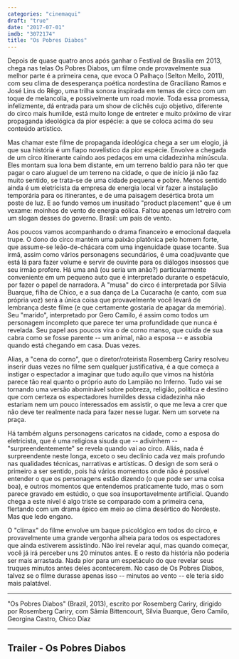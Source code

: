 ```yaml
---
categories: "cinemaqui"
draft: "true"
date: "2017-07-01"
imdb: "3072174"
title: "Os Pobres Diabos"
---
```

Depois de quase quatro anos após ganhar o Festival de Brasília em 2013, chega nas telas Os Pobres Diabos, um filme onde provavelmente sua melhor parte é a primeira cena, que evoca O Palhaço (Selton Mello, 2011), com seu clima de desesperança poética nordestina de Graciliano Ramos e José Lins do Rêgo, uma trilha sonora inspirada em temas de circo com um toque de melancolia, e possivelmente um road movie. Toda essa promessa, infelizmente, dá entrada para um show de clichês cujo objetivo, diferente do circo mais humilde, está muito longe de entreter e muito próximo de virar propaganda ideológica da pior espécie: a que se coloca acima do seu conteúdo artístico.

Mas chamar este filme de propaganda ideológica chega a ser um elogio, já que sua história é um fiapo novelístico da pior espécie. Envolve a chegada de um circo itinerante caindo aos pedaços em uma cidadezinha minúscula. Eles montam sua lona bem distante, em um terreno baldio para não ter que pagar o caro aluguel de um terreno na cidade, o que de início já não faz muito sentido, se trata-se de uma cidade pequena e pobre. Menos sentido ainda é um eletricista da empresa de energia local vir fazer a instalação temporária para os itinerantes, e de uma paisagem desértica brota um poste de luz. E ao fundo vemos um inusitado "product placement" que é um vexame: moinhos de vento de energia eólica. Faltou apenas um letreiro com um slogan desses do governo. Brasil: um país de vento.

Aos poucos vamos acompanhando o drama financeiro e emocional daquela trupe. O dono do circo mantém uma paixão platônica pelo homem forte, que assume-se leão-de-chácara com uma ingenuidade quase tocante. Sua irmã, assim como vários personagens secundários, é uma coadjuvante que está lá para fazer volume e servir de ouvinte para os diálogos insossos que seu irmão profere. Há uma anã (ou seria um anão?) particularmente conveniente em um pequeno auto que é interpretado durante o espetáculo, por fazer o papel de narradora. A "musa" do circo é interpretada por Sílvia Buarque, filha de Chico, e a sua dança de La Cucaracha (e canto, com sua própria voz) será a única coisa que provavelmente você levará de lembrança deste filme (e que certamente gostaria de apagar da memória). Seu "marido", interpretado por Gero Camilo, é assim como todos um personagem incompleto que parece ter uma profundidade que nunca é revelada. Seu papel aos poucos vira o de corno manso, que cuida de sua cabra como se fosse parente -- um animal, não a esposa -- e assobia quando está chegando em casa. Duas vezes.

Alias, a "cena do corno", que o diretor/roteirista Rosemberg Cariry resolveu inserir duas vezes no filme sem qualquer justificativa, é a que começa a instigar o espectador a imaginar que tudo aquilo que vimos na história parece tão real quanto o próprio auto do Lampião no Inferno. Tudo vai se tornando uma versão abominável sobre pobreza, religião, política e destino que com certeza os espectadores humildes dessa cidadezinha não estariam nem um pouco interessados em assistir, o que me leva a crer que não deve ter realmente nada para fazer nesse lugar. Nem um sorvete na praça.

Há também alguns personagens caricatos na cidade, como a esposa do eletricista, que é uma religiosa sisuda que -- adivinhem -- "surpreendentemente" se revela quando vai ao circo. Aliás, nada é surpreendente neste longa, exceto o seu declínio cada vez mais profundo nas qualidades técnicas, narrativas e artísticas. O design de som será o primeiro a ser sentido, pois há vários momentos onde não é possível entender o que os personagens estão dizendo (o que pode ser uma coisa boa), e outros momentos que entendemos praticamente tudo, mas o som parece gravado em estúdio, o que soa insuportavelmente artificial. Quando chega a este nível é algo triste se comparado com a primeira cena, flertando com um drama épico em meio ao clima desértico do Nordeste. Mas que ledo engano.

O "clímax" do filme envolve um baque psicológico em todos do circo, e provavelmente uma grande vergonha alheia para todos os espectadores que ainda estiverem assistindo. Não irei revelar aqui, mas quando começar, você já irá perceber uns 20 minutos antes. E o resto da história não poderia ser mais arrastada. Nada pior para um espetáculo do que revelar seus truques minutos antes deles acontecerem. No caso de Os Pobres Diabos, talvez se o filme durasse apenas isso -- minutos ao vento -- ele teria sido mais palatável.

<hr>"Os Pobres Diabos" (Brazil, 2013), escrito por Rosemberg Cariry, dirigido por Rosemberg Cariry, com Sâmia Bittencourt, Sílvia Buarque, Gero Camilo, Georgina Castro, Chico Díaz<hr>

<h2>Trailer - Os Pobres Diabos<h2>
